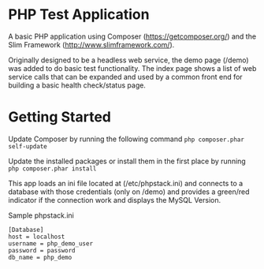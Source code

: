 PHP Test Application
============

A basic PHP application using Composer (https://getcomposer.org/) and the Slim Framework (http://www.slimframework.com/).

Originally designed to be a headless web service, the demo page (/demo) was added to do basic test functionality. The index page shows a list of web service calls that can be expanded and used by a common front end for building a basic health check/status page.

Getting Started
============

Update Composer by running the following command
```php composer.phar self-update```

Update the installed packages or install them in the first place by running
```php composer.phar install```

This app loads an ini file located at (/etc/phpstack.ini) and connects to a database with those credentials (only on /demo) and provides a green/red indicator if the connection work and displays the MySQL Version.

Sample phpstack.ini
```
[Database]
host = localhost
username = php_demo_user
password = password
db_name = php_demo
```
